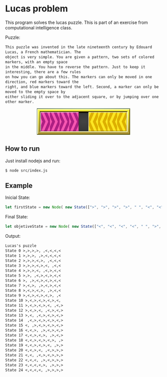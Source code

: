 # Lucas problem

This program solves the lucas puzzle. This is part of an exercise from computational intelligence class.

Puzzle: 

```
This puzzle was invented in the late nineteenth century by Edouard Lucas, a French mathematician. The 
object is very simple. You are given a pattern, two sets of colored markers, with an empty space 
in the middle. You have to reverse the pattern. Just to keep it interesting, there are a few rules 
on how you can go about this. The markers can only be moved in one direction, red markers toward the 
right, and blue markers toward the left. Second, a marker can only be moved to the empty space by 
either sliding it over to the adjacent square, or by jumping over one other marker.
```
<p align="center">
	<a href="">
		<img alt="puzzle" src="./puzzle.png" width="300px">
	</a>
</p>

## How to run

Just install nodejs and run:

```
$ node src/index.js
```

## Example 

Inicial State:

```javascript
let firstState = new Node( new State([">", ">", ">", ">", " ", "<", "<", "<", "<"]) );
```

Final State:

```javascript
let objetiveState = new Node( new State(["<", "<", "<", "<", " ", ">", ">", ">", ">"]) );
```

Output: 

```
Lucas's puzzle
State 0 >,>,>,>, ,<,<,<,<
State 1 >,>,>, ,>,<,<,<,<
State 2 >,>,>,<,>, ,<,<,<
State 3 >,>,>,<,>,<, ,<,<
State 4 >,>,>,<, ,<,>,<,<
State 5 >,>, ,<,>,<,>,<,<
State 6 >, ,>,<,>,<,>,<,<
State 7 >,<,>, ,>,<,>,<,<
State 8 >,<,>,<,>, ,>,<,<
State 9 >,<,>,<,>,<,>, ,<
State 10 >,<,>,<,>,<,>,<, 
State 11 >,<,>,<,>,<, ,<,>
State 12 >,<,>,<, ,<,>,<,>
State 13 >,<, ,<,>,<,>,<,>
State 14  ,<,>,<,>,<,>,<,>
State 15 <, ,>,<,>,<,>,<,>
State 16 <,<,>, ,>,<,>,<,>
State 17 <,<,>,<,>, ,>,<,>
State 18 <,<,>,<,>,<,>, ,>
State 19 <,<,>,<,>,<, ,>,>
State 20 <,<,>,<, ,<,>,>,>
State 21 <,<, ,<,>,<,>,>,>
State 22 <,<,<, ,>,<,>,>,>
State 23 <,<,<,<,>, ,>,>,>
State 24 <,<,<,<, ,>,>,>,>
```

